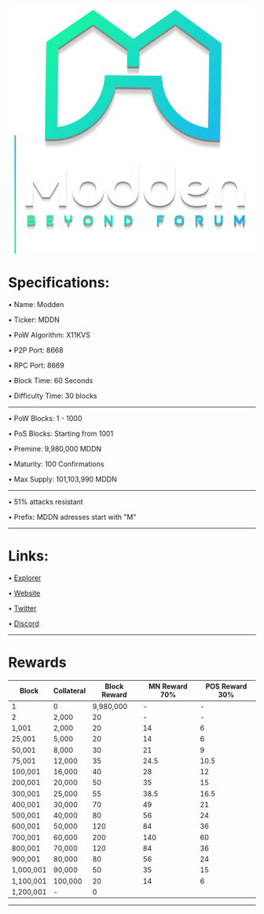 ![](share/pixmaps/modden_splash.png)




Specifications:
==================

• Name:             Modden

• Ticker:           MDDN

• PoW Algorithm:    X11KVS

• P2P Port:         8668

• RPC Port:         8669

• Block Time:       60 Seconds

• Difficulty Time:  30 blocks

---

• PoW Blocks:       1 - 1000

• PoS Blocks:       Starting from 1001  

• Premine:          9,980,000 MDDN

• Maturity:         100 Confirmations  

• Max Supply:       101,103,990 MDDN

---

• 51% attacks resistant

• Prefix: MDDN adresses start with "M"  

---

Links:
==================

• [Explorer](https://explorer.modden.io/)

• [Website](https://modden.io/)

• [Twitter](https://twitter.com/ModdenTech)

• [Discord](https://discord.gg/V5HSbJZ4j7)

---

Rewards
==================


|   Block   | Collateral  | Block Reward  | MN Reward 70% | POS Reward 30% |
| --------- | ----------- | ------------- | ------------- | -------------- |
| 1         | 0           | 9,980,000      | \-            | \-             |
| 2         | 2,000       | 20            | \-            | \-             |
| 1,001     | 2,000       | 20            | 14            | 6              |
| 25,001    | 5,000       | 20            | 14            | 6              |
| 50,001    | 8,000       | 30            | 21            | 9              |
| 75,001    | 12,000      | 35            | 24.5          | 10.5           |
| 100,001   | 16,000      | 40            | 28            | 12             |
| 200,001   | 20,000      | 50            | 35            | 15             |
| 300,001   | 25,000      | 55            | 38.5          | 16.5           |
| 400,001   | 30,000      | 70            | 49            | 21             |
| 500,001   | 40,000      | 80            | 56            | 24             |
| 600,001   | 50,000      | 120           | 84            | 36             |
| 700,001   | 60,000      | 200           | 140           | 60             |
| 800,001   | 70,000      | 120           | 84            | 36             |
| 900,001   | 80,000      | 80            | 56            | 24             |
| 1,000,001 | 90,000      | 50            | 35            | 15             |
| 1,100,001 | 100,000     | 20            | 14            | 6              |
| 1,200,001 | -           | 0             |               |               |

---
